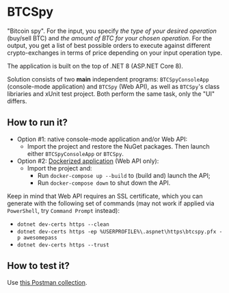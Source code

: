 # BTCSpy
"Bitcoin spy". For the input, you specify *the type of your desired operation* (buy/sell BTC) and *the amount of BTC for your chosen operation*. For the output, you get a list of best possible orders to execute against different crypto-exchanges in terms of price depending on your input operation type.

The application is built on the top of .NET 8 (ASP.NET Core 8).

Solution consists of two **main** independent programs: `BTCSpyConsoleApp` (console-mode application) and `BTCSpy` (Web API), as well as `BTCSpy`'s class libriaries and xUnit test project. Both perform the same task, only the "UI" differs.

## How to run it?
- Option #1: native console-mode application and/or Web API:
  - Import the project and restore the NuGet packages. Then launch either  `BTCSpyConsoleApp` or `BTCSpy`.
- Option #2: [Dockerized application](https://hub.docker.com/r/mrpatrek/btcspy) (Web API only):
  - Import the project and:
    - Run `docker-compose up --build` to (build and) launch the API;
    - Run `docker-compose down` to shut down the API.

Keep in mind that Web API requires an SSL certificate, which you can generate with the following set of commands (may not work if applied via `PowerShell`, try `Command Prompt` instead):
- `dotnet dev-certs https --clean`
- `dotnet dev-certs https -ep %USERPROFILE%\.aspnet\https\btcspy.pfx -p awesomepass`
- `dotnet dev-certs https --trust`

## How to test it?
Use [this Postman collection](https://github.com/MrPatrek/BTCSpy/blob/main/BTCSpy.postman_collection.json).
